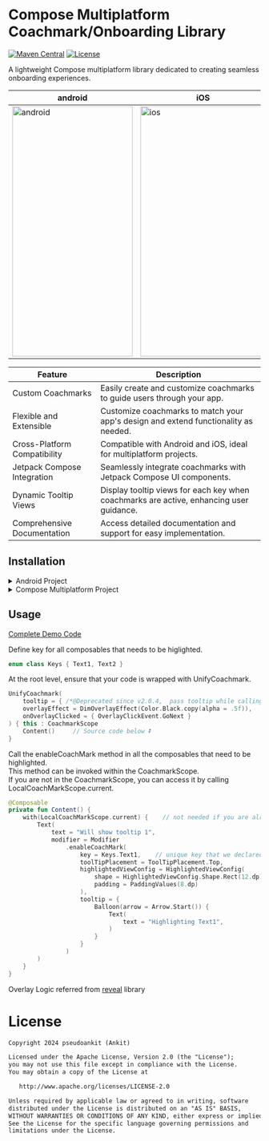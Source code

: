 # Compose Multiplatform Coachmark/Onboarding Library

[![Maven Central](https://maven-badges.herokuapp.com/maven-central/io.github.pseudoankit/coachmark/badge.svg)](https://maven-badges.herokuapp.com/maven-central/io.github.pseudoankit/coachmark)
<a href="https://opensource.org/licenses/Apache-2.0"><img alt="License" src="https://img.shields.io/badge/License-Apache%202.0-blue.svg"/></a>

A lightweight Compose multiplatform library dedicated to creating seamless onboarding experiences.

| android | iOS |
|-|-|
| <img alt="android" src="https://github.com/pseudoankit/coachmark/assets/54987308/a5167820-9603-42d0-bd13-e1eeccb3cff5" width="240" height = "500"/> | <img alt="ios" src="https://github.com/pseudoankit/coachmark/assets/54987308/39215e1b-0bb6-49c1-a1c8-32ca94e2c3f0" width="250" height = "500"/> |

| Feature                           | Description                                                                                 |
|----------------------------------|---------------------------------------------------------------------------------------------|
| Custom Coachmarks                | Easily create and customize coachmarks to guide users through your app.                     |
| Flexible and Extensible          | Customize coachmarks to match your app's design and extend functionality as needed.         |
| Cross-Platform Compatibility    | Compatible with Android and iOS, ideal for multiplatform projects.                         |
| Jetpack Compose Integration     | Seamlessly integrate coachmarks with Jetpack Compose UI components.                         |
| Dynamic Tooltip Views            | Display tooltip views for each key when coachmarks are active, enhancing user guidance.     |
| Comprehensive Documentation      | Access detailed documentation and support for easy implementation.                          |


## Installation

<details>
<summary>Android Project</summary>
  
<br>In your module's gradle
    
```kotlin
dependencies {
    implementation("io.github.pseudoankit:coachmark:<latest_version🔝>")
}
```
</details>

<details>
<summary>Compose Multiplatform Project</summary>
  
<br>In your shared module gradle
    
```kotlin
kotlin {
    sourceSets {
        val commonMain by getting {
            dependencies {
                implementation("io.github.pseudoankit:coachmark:<latest_version🔝>")
            }
        }
    }
}
```
</details>

## Usage

[Complete Demo Code](https://github.com/pseudoankit/coachmark/blob/master/coachmark/src/commonMain/kotlin/com/pseudoankit/coachmark/demo/UnifyCoachmarkDemo.kt)

Define key for all composables that needs to be higlighted.
```kotlin
enum class Keys { Text1, Text2 }
```

At the root level, ensure that your code is wrapped with UnifyCoachmark.
```kotlin
UnifyCoachmark(
    tooltip = { /*@Deprecated since v2.0.4,  pass tooltip while calling `enableCoachMark` method*/ },
    overlayEffect = DimOverlayEffect(Color.Black.copy(alpha = .5f)),
    onOverlayClicked = { OverlayClickEvent.GoNext }
) { this : CoachmarkScope
    Content()     // Source code below ⏬
}
```

Call the enableCoachMark method in all the composables that need to be highlighted. 
<br>This method can be invoked within the CoachmarkScope. 
<br>If you are not in the CoachmarkScope, you can access it by calling LocalCoachMarkScope.current.
```kotlin
@Composable
private fun Content() {
    with(LocalCoachMarkScope.current) {    // not needed if you are already in CoachmarkScope
        Text(
            text = "Will show tooltip 1",
            modifier = Modifier
                .enableCoachMark(
                    key = Keys.Text1,    // unique key that we declared above
                    toolTipPlacement = ToolTipPlacement.Top,
                    highlightedViewConfig = HighlightedViewConfig(
                        shape = HighlightedViewConfig.Shape.Rect(12.dp),
                        padding = PaddingValues(8.dp)
                    ),
                    tooltip = {
                        Balloon(arrow = Arrow.Start()) {
                            Text(
                                text = "Highlighting Text1",
                            )
                        }
                    }
                )
        )
    }
}
```

Overlay Logic referred from <a href = "https://github.com/svenjacobs/reveal">reveal</a> library

# License
```xml
Copyright 2024 pseudoankit (Ankit)

Licensed under the Apache License, Version 2.0 (the "License");
you may not use this file except in compliance with the License.
You may obtain a copy of the License at

   http://www.apache.org/licenses/LICENSE-2.0

Unless required by applicable law or agreed to in writing, software
distributed under the License is distributed on an "AS IS" BASIS,
WITHOUT WARRANTIES OR CONDITIONS OF ANY KIND, either express or implied.
See the License for the specific language governing permissions and
limitations under the License.
```
